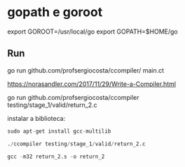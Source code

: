 # gopath e goroot

export GOROOT=/usr/local/go
export GOPATH=$HOME/go

## Run

go run github.com/profsergiocosta/ccompiler/ main.ct

https://norasandler.com/2017/11/29/Write-a-Compiler.html

go run github.com/profsergiocosta/ccompiler testing/stage_1/valid/return_2.c

instalar a biblioteca:

```python
sudo apt-get install gcc-multilib
```

```python
./ccompiler testing/stage_1/valid/return_2.c
```

```python
gcc -m32 return_2.s -o return_2
```
